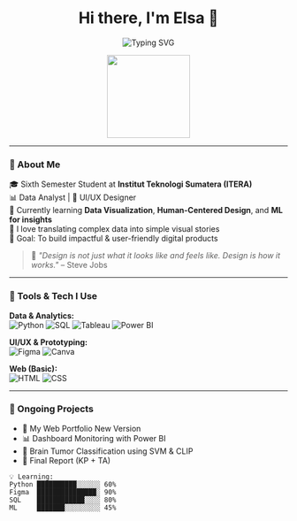 <h1 align="center">Hi there, I'm Elsa 👋</h1>

<p align="center">
  <img src="https://readme-typing-svg.demolab.com?font=Fira+Code&pause=1000&center=true&vCenter=true&width=435&lines=Data+Analyst+%7C+UI%2FUX+Designer;Informatics+Student+%7C+ITERA;Love+Designing+and+Decoding+Patterns" alt="Typing SVG" />
</p>

<p align="center">
  <img src="https://media.giphy.com/media/du3J3cXyzhj75IOgvA/giphy.gif" width="150" />
</p>

---

### 🌟 About Me

🎓 Sixth Semester Student at **Institut Teknologi Sumatera (ITERA)**  
📊 Data Analyst | 🎨 UI/UX Designer  
🌱 Currently learning **Data Visualization**, **Human-Centered Design**, and **ML for insights**  
💬 I love translating complex data into simple visual stories  
🎯 Goal: To build impactful & user-friendly digital products

> 🧠 *"Design is not just what it looks like and feels like. Design is how it works."* – Steve Jobs

---

### 🔧 Tools & Tech I Use

**Data & Analytics:**  
![Python](https://img.shields.io/badge/-Python-3776AB?style=flat&logo=python&logoColor=white)
![SQL](https://img.shields.io/badge/-MySQL-4479A1?style=flat&logo=mysql&logoColor=white)
![Tableau](https://img.shields.io/badge/-Tableau-E97627?style=flat&logo=tableau&logoColor=white)
![Power BI](https://img.shields.io/badge/-Power%20BI-F2C811?style=flat&logo=powerbi&logoColor=black)

**UI/UX & Prototyping:**  
![Figma](https://img.shields.io/badge/-Figma-F24E1E?style=flat&logo=figma&logoColor=white)
![Canva](https://img.shields.io/badge/-Canva-00C4CC?style=flat&logo=canva&logoColor=white)

**Web (Basic):**  
![HTML](https://img.shields.io/badge/-HTML5-E34F26?style=flat&logo=html5&logoColor=white)
![CSS](https://img.shields.io/badge/-CSS3-1572B6?style=flat&logo=css3&logoColor=white)

---

### 🚀 Ongoing Projects

- 📱 My Web Portfolio New Version
- 📊 Dashboard Monitoring with Power BI
- 🤖 Brain Tumor Classification using SVM & CLIP
- 📝 Final Report (KP + TA)

```text
💡 Learning:
Python ██████████░░░░░░ 60%
Figma  ███████████████░ 90%
SQL    ████████████░░░░ 80%
ML     ███████░░░░░░░░░ 45%
